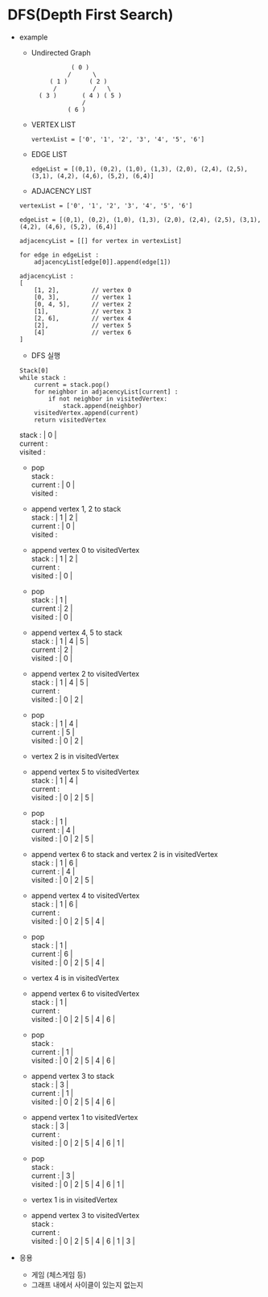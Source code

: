 # DFS(Depth First Search)

- example

    * Undirected Graph

                     ( 0 )
                    /      \
               ( 1 )      ( 2 )
                /          /   \
            ( 3 )       ( 4 ) ( 5 )
                        /    
                    ( 6 ) 
    
    * VERTEX LIST
        ```
        vertexList = ['0', '1', '2', '3', '4', '5', '6']
        ```

    * EDGE LIST
        ```
        edgeList = [(0,1), (0,2), (1,0), (1,3), (2,0), (2,4), (2,5), (3,1), (4,2), (4,6), (5,2), (6,4)]
        ```
    * ADJACENCY LIST
    ```
    vertexList = ['0', '1', '2', '3', '4', '5', '6']
    
    edgeList = [(0,1), (0,2), (1,0), (1,3), (2,0), (2,4), (2,5), (3,1), (4,2), (4,6), (5,2), (6,4)]

    adjacencyList = [[] for vertex in vertexList]

    for edge in edgeList :
        adjacencyList[edge[0]].append(edge[1])
    ```
    ```
    adjacencyList :
    [
        [1, 2],         // vertex 0
        [0, 3],         // vertex 1
        [0, 4, 5],      // vertex 2
        [1],            // vertex 3
        [2, 6],         // vertex 4
        [2],            // vertex 5
        [4]             // vertex 6
    ]
    ```

    * DFS 실행
    ```
    Stack[0]
    while stack :
        current = stack.pop()
        for neighbor in adjacencyList[current] :
            if not neighbor in visitedVertex:
                stack.append(neighbor)
        visitedVertex.append(current)
        return visitedVertex
    ```

    stack : | 0 |<br>
    current :<br>
    visited : <br>

     * pop<br>
     stack : <br>
     current : | 0 |<br>
     visited : <br>
     * append vertex 1, 2 to stack<br>
     stack : | 1 | 2 | <br>
     current : | 0 |<br>
     visited : <br>
     * append vertex 0 to visitedVertex<br> 
     stack : | 1 | 2 | <br>
     current :<br>
     visited : | 0 |<br>

     * pop<br>
     stack : | 1 | <br>
     current :| 2 |<br>
     visited : | 0 |<br>
     * append vertex 4, 5 to stack<br>
     stack : | 1 | 4 | 5 | <br>
     current :| 2 |<br>
     visited : | 0 |<br>
     * append vertex 2 to visitedVertex<br>
     stack : | 1 | 4 | 5 | <br>
     current :<br>
     visited : | 0 | 2 |<br>

     * pop<br>
     stack : | 1 | 4 | <br>
     current : | 5 |<br>
     visited : | 0 | 2 |<br>
     * vertex 2 is in visitedVertex<br>
     * append vertex 5 to visitedVertex<br>
     stack : | 1 | 4 | <br>
     current :<br>
     visited : | 0 | 2 | 5 |<br>

     * pop<br>
     stack : | 1 |  <br>
     current : | 4 |<br>
     visited : | 0 | 2 | 5 |<br>
     * append vertex 6 to stack and vertex 2 is in visitedVertex<br>
     stack : | 1 | 6 |<br>
     current : | 4 |<br>
     visited : | 0 | 2 | 5 |<br>
     * append vertex 4 to visitedVertex<br>
     stack : | 1 | 6 | <br>
     current :<br>
     visited : | 0 | 2 | 5 | 4 |<br>

     * pop<br>
     stack : | 1 | <br>
     current :| 6 |<br>
     visited : | 0 | 2 | 5 | 4 |<br>
     * vertex 4 is in visitedVertex<br>
     * append vertex 6 to visitedVertex<br>
     stack : | 1 | <br>
     current :<br>
     visited : | 0 | 2 | 5 | 4 | 6 |<br>

     * pop<br>
     stack :  <br>
     current : | 1 |<br>
     visited : | 0 | 2 | 5 | 4 | 6 |<br>
     * append vertex 3 to stack<br>
     stack : | 3 |<br>
     current : | 1 |<br>
     visited : | 0 | 2 | 5 | 4 | 6 |<br>
     * append vertex 1 to visitedVertex<br>
     stack : | 3 |<br>
     current : <br>
     visited : | 0 | 2 | 5 | 4 | 6 | 1 |<br>

     * pop<br>
     stack : <br>
     current : | 3 |<br>
     visited : | 0 | 2 | 5 | 4 | 6 | 1 |<br>
     * vertex 1 is in visitedVertex<br>
     * append vertex 3 to visitedVertex<br>
     stack : <br>
     current : <br>
     visited : | 0 | 2 | 5 | 4 | 6 | 1 | 3 |<br>

- 응용
    * 게임 (체스게임 등)
    * 그래프 내에서 사이클이 있는지 없는지